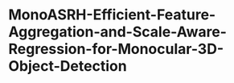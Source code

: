 # MonoASRH-Efficient-Feature-Aggregation-and-Scale-Aware-Regression-for-Monocular-3D-Object-Detection